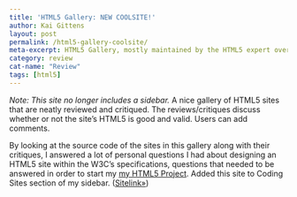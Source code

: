 ```yaml
---
title: 'HTML5 Gallery: NEW COOLSITE!'
author: Kai Gittens
layout: post
permalink: /html5-gallery-coolsite/
meta-excerpt: HTML5 Gallery, mostly maintained by the HTML5 expert over at HTML5 Doctor, is added to kaidez.com's Coolsite list
category: review
cat-name: "Review"
tags: [html5]
---
```


*Note: This site no longer includes a sidebar.*
A nice gallery of HTML5 sites that are neatly reviewed and critiqued. The reviews/critiques discuss whether or not the site’s HTML5 is good and valid. Users can add comments.

By looking at the source code of the sites in this gallery along with their critiques, I answered a lot of personal questions I had about designing an HTML5 site within the W3C’s specifications, questions that needed to be answered in order to start my [my HTML5 Project][1]. Added this site to Coding Sites section of my sidebar. ([Sitelink»][2])

 [1]: http://kaidez.com/html5-project/
 [2]: http://html5gallery.com/